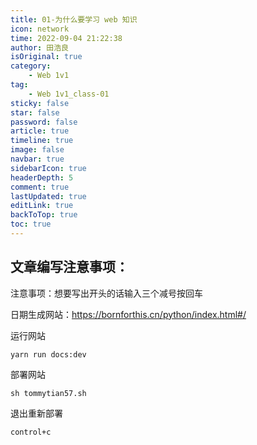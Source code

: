 ```yaml
---
title: 01-为什么要学习 web 知识
icon: network
time: 2022-09-04 21:22:38
author: 田浩良
isOriginal: true
category: 
    - Web 1v1
tag:
    - Web 1v1_class-01
sticky: false
star: false
password: false
article: true
timeline: true
image: false
navbar: true
sidebarIcon: true
headerDepth: 5
comment: true
lastUpdated: true
editLink: true
backToTop: true
toc: true
---
```


## 文章编写注意事项：

注意事项：想要写出开头的话输入三个减号按回车

日期生成网站：https://bornforthis.cn/python/index.html#/

运行网站

```yarn
yarn run docs:dev
```

部署网站

```yarn
sh tommytian57.sh
```

退出重新部署

```yarn
control+c
```



 
